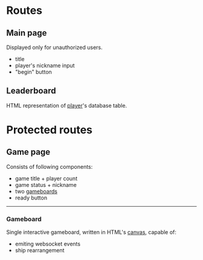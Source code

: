 # Routes

## Main page

Displayed only for unauthorized users.

* title
* player's nickname input
* "begin" button

## Leaderboard

HTML representation of [player](Database.md#player)'s database table.

# Protected routes

## Game page

Consists of following components:

* game title + player count
* game status + nickname
* two [gameboards](#gameboard)
* ready button

---

### Gameboard

Single interactive gameboard, written in HTML's [canvas](https://developer.mozilla.org/en-US/docs/Web/API/Canvas_API), capable of:

* emiting websocket events
* ship rearrangement